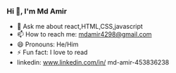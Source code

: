 ### Hi 👋, I'm Md Amir

<!--
**mdamir-012/mdamir-012** is a ✨ _special_ ✨ repository because its `README.md` (this file) appears on your GitHub profile.

Here are some ideas to get you started:

- 🔭 I’m currently working on ...
- 🌱 I’m currently learning ...
- 👯 I’m looking to collaborate on ...
- 🤔 I’m looking for help with ...
-->
- 💬 Ask me about react,HTML,CSS,javascript
- 📫 How to reach me: mdamir4298@gmail.com
- 😄 Pronouns: He/Him
- ⚡ Fun fact: I love to read
- linkedin: www.linkedin.com/in/
md-amir-453836238



